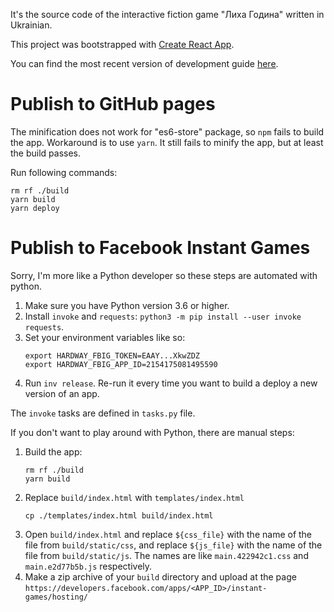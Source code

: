 It's the source code of the interactive fiction game "Лиха Година" written in
Ukrainian.

This project was bootstrapped with [Create React App](https://github.com/facebookincubator/create-react-app).

You can find the most recent version of development guide [here](https://github.com/facebookincubator/create-react-app/blob/master/packages/react-scripts/template/README.md).

# Publish to GitHub pages
The minification does not work for "es6-store" package, so `npm` fails to
build the app.  Workaround is to use `yarn`.  It still fails to minify the
app, but at least the build passes.

Run following commands:

```
rm rf ./build
yarn build
yarn deploy
```

# Publish to Facebook Instant Games
Sorry, I'm more like a Python developer so these steps 
are automated with python.

1. Make sure you have Python version 3.6 or higher.
2. Install `invoke` and `requests`: `python3 -m pip install --user invoke requests`.
3. Set your environment variables like so:
   ```
   export HARDWAY_FBIG_TOKEN=EAAY...XkwZDZ
   export HARDWAY_FBIG_APP_ID=2154175081495590
   ```
4. Run `inv release`. Re-run it every time you want to build a deploy a new
   version of an app.

The `invoke` tasks are defined in `tasks.py` file.

If you don't want to play around with Python, there are manual steps:

1. Build the app:
   ```
   rm rf ./build
   yarn build
   ```
2. Replace `build/index.html` with `templates/index.html`
   ```
   cp ./templates/index.html build/index.html
   ```
3. Open `build/index.html` and replace `${css_file}` with the name of the file
   from `build/static/css`, and replace `${js_file}` with the name of the file
   from `build/static/js`.  The names are like `main.422942c1.css` and
   `main.e2d77b5b.js` respectively.
4. Make a zip archive of your `build` directory and upload at the page 
   `https://developers.facebook.com/apps/<APP_ID>/instant-games/hosting/`
